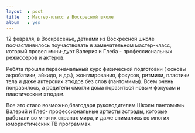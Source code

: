 ```yaml
---
layout  : post
title   : Мастер-класс в Воскресной школе
album   : yes
---
```

12 февраля, в Воскресенье, детками из Воскресной школе посчастливилось поучаствовать в замечательном мастер-класс, который провел мини-дуэт Валерия и Глеба - профессиональных режиссеров и актеров.

Ребята прошли первоначальный курс физической подготовки ( основы акробатики, айкидо, и др.), жонглирования, фокусов, ритмики, пластики тела и даже актерских этюдов без слов (пантомимы). Всем очень понравилось, а родители смогли дома поразиться новым фокусам и пластическим этюдам.

Все это стало возможно,благодаря руководителям Школы пантомимы Валерий и Глеб- профессиональные артисты эстрады, которые работали во многих странах мира, и даже снимались во многих юмористических ТВ программах.
